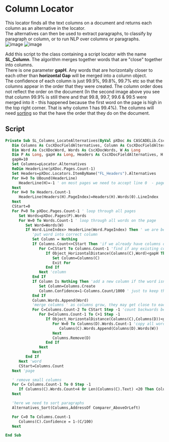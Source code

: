 # Column Locator
This locator finds all the text columns on a document and returns each column as an alternative in the locator.  
The alternatives can then be used to extract paragraphs, to classify by paragraph or column, or to run NLP over columns or paragraphs.  
![image](https://user-images.githubusercontent.com/47416964/104158346-7037ed00-53ed-11eb-80ee-746cc475bd8a.png)
![image](https://user-images.githubusercontent.com/47416964/104158379-8a71cb00-53ed-11eb-8748-5a72e7b6e94a.png)

Add this script to the class containing a script locator with the name **SL_Column**.
The algorithm merges together words that are "close" together into columns.  
There is one parameter **gapH**. Any words that are horizontally closer to each other than **horizontal Gap** will be merged into a column object.  
The confidence of each column is just 99.9%, 99.8%, 99.7% etc so that the columns appear in the order that they were created. The column order does not reflect the order on the document (In the second image above you see that column 99.9% is still there and that 99.8, 99.7, 99.6 & 99.5 were merged into it - this happened because the first word on the page is high in the top right corner. That is why column 1 has 99.4%). The columns will need [sorting](Alternatives%20Sort.md) so that the have the order that they do on the document.

## Script
```vb
Private Sub SL_Columns_LocateAlternatives(ByVal pXDoc As CASCADELib.CscXDocument, ByVal pLocator As CASCADELib.CscXDocField)
   Dim Columns As CscXDocFieldAlternatives, Column As CscXDocFieldAlternative, C As Long, CStart As Long, CEnd As Long, D As Long
   Dim Word As CscXDocWord, Words As CscXDocWords, W As Long
   Dim P As Long, gapH As Long, Headers As CscXDocFieldAlternatives, H As Long, HeaderLine() As Long
   gapH=10
   Set Columns=pLocator.Alternatives
   ReDim HeaderLine(pXDoc.Pages.Count-1)
   Set Headers=pXDoc.Locators.ItemByName("FL_Headers").Alternatives
   For H=0 To UBound(HeaderLine)
      HeaderLine(H)=-1 ' on most pages we need to accept line 0  - page without header
   Next
   For H=0 To Headers.Count-1
      HeaderLine(Headers(H).PageIndex)=Headers(H).Words(0).LineIndex
   Next
   CStart=0
   For P=0 To pXDoc.Pages.Count-1 ' loop through all pages
      Set Words=pXDoc.Pages(P).Words
      For W=0 To Words.Count-1 ' loop through all words on the page
         Set Word=Words(W)
         If Word.LineIndex> HeaderLine(Word.PageIndex) Then ' we are below the header
            'put word into correct column
            Set Column = Nothing
            If Columns.Count<>CStart Then 'if we already have columns on this page
               For C=CStart To Columns.Count-1 'find if any existing column is "above" the word
                  If Object_HorizontalDistance(Columns(C),Word)<gapH Then
                     Set Column=Columns(C)
                     Exit For
                  End If
               Next 'column
            End If
            If Column Is Nothing Then 'add a new column if the word isn't "close" to an existing column
               Set Column=Columns.Create
               Column.Confidence=1-Columns.Count/1000 ' just to keep the columns in order of creation
            End If
            Column.Words.Append(Word)
            'merge columns ' as columns grow, they may get close to each other - this merges "sub"-columns.
            For C=Columns.Count-2 To CStart Step -1 'count backwards because we are deleting
               For D=Columns.Count-1 To C+1 Step -1
                  If Object_HorizontalDistance(Columns(C),Columns(D))<gapH Then
                     For W=0 To Columns(D).Words.Count-1 'copy all words to new column
                        Columns(C).Words.Append(Columns(D).Words(W))
                     Next
                     Columns.Remove(D)
                  End If
               Next
            Next
         End If
      Next 'word
      CStart=Columns.Count
   Next 'page

   ' remove small columns
   For C= Columns.Count-1 To 0 Step -1
      If Columns(C).Words.Count<4 Or Len(Columns(C).Text) <20 Then Columns.Remove(C)
   Next

   'here we need to sort paragraphs
   Alternatives_Sort(Columns,AddressOf Comparer_AboveOrLeft)

   For C=0 To Columns.Count-1
      Columns(C).Confidence = 1-(C/100)
   Next

End Sub
```
